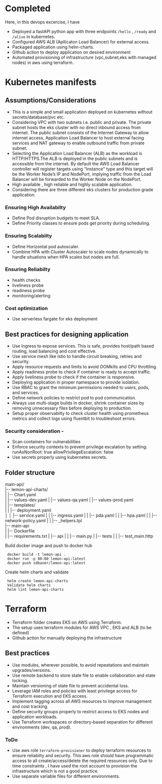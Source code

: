 # Completed
Here, in this devops excercise, I have
- Deployed a fastAPI python app with three endpoints `/hello` , `/ready` and `/alive` in kubernetes.
- Configured AWS ALB (Apllicaton Load Balancer) for external access.
- Packaged application using helm-charts.
- Github action to deploy application on desired environment
- Automated provisioning of infrastructure (vpc,subnet,eks with managed nodes) in aws using terraform.



# Kubernetes manifests

## Assumptions/Considerations 
- This is a simple and small application deployed on kubernetes without secrets/database/pvc etc.
- Considering VPC with two subnets i.e. public and private. The private subnet hosts the eks cluster with no direct inbound access from internet. The public subnet consists of the Internet Gateway to allow internet access, Application Load Balancer to host external facing services and NAT gateway to enable outbound traffic from private subnet.
- Selecting the Application Load Balancer (ALB) as the workload is HTTP/HTTPS.The ALB is deployed in the public subnets and is accessible from the internet. By default the AWS Load Balancer controller will register targets using "Instance" type and this target will be the Worker Node’s IP and NodePort, implying traffic from the Load Balancer will be forwarded to the Worker Node on the NodePort.
- High available , high reliable and highly scalable application.
- Considering there are three different eks clusters for production grade application.



### Ensuring High Availabilty
- Define Pod disruption budgets to meet SLA.
- Define Priority classes to ensure pods get priority during scheduling.


### Ensuring Scalabilty
- Define Horizontal pod autoscaler.
- Combine HPA with Cluster Autoscaler to scale nodes dynamically to handle situations when HPA scales but nodes are full. 


### Ensuring Reliabilty
- health checks
- liveliness probe
- readiness probe
- monitoring/alerting

### Cost optimization
- Use serverless fargate for eks deployment

## Best practices for designing application
- Use Ingress to expose services. This is safe, provides host/path based routing, load balancing and cost effective.
- Use service mesh like Istio to handle circuit breaking, retries and security.
- Apply resource requests and limits to avoid OOMkills and CPU throttling.
- Apply readiness probe to check if container is ready to accept traffic.
- Apply liveliness probe to check if the container is responsive.
- Deploying application in proper namespace to provide isolation.
- Use RBAC to grant the minimum permissions needed to users, pods, and services.
- Define network policies to restrict pod to pod communication.
- Always use multi-stage builds in docker, shrink container sizes by removing unnecessary files before deploying to production.
- Setup proper observabilty to check cluster health using prometheus metrics and collect logs using fluentbit to troubleshoot errors.


### Security consideration -
- Scan containers for vulnerabilities
- Enforce security contexts to prevent privilege escalation by setting:
     runAsNonRoot: true
    allowPrivilegeEscalation: false
- Use secrets properly using kubernetes secrets.



## Folder structure
main-api/  
|-- lemon-api-charts/  
| |-- Chart.yaml  
| |-- values-dev.yaml
| |-- values-qa.yaml
| |-- values-prod.yaml  
| |-- templates/  
| | |-- deployment.yaml  
│ │ |-- service.yaml
| | |-- ingress.yaml
| | |-- pda.yaml
| | |-- hpa.yaml
| | |-- network-policy.yaml
| | |-- _helpers.tpl  
|-- main-api    
| |-- Dockerfile  
| |-- requirements.txt
| |-- api
| | |-- main.py
| |-- tests
| | |-- test_main.http 



Build docker image and push to docker hub
```
 docker build -t lemon-api .
 docker run -p 80:80 lemon-api:latest
 docker push sdbaner/lemon-api:latest 
```

Create helm charts and validate
```
 helm create lemon-api-charts
 Validate helm charts
 helm lint lemon-api-charts
```


# Terraform
- Terraform folder creates EKS on AWS using Terraform.
- The setup uses terraform modules for AWS VPC , EKS and ALB (to be defined)
- Github action for manually deploying the infrastructure


## Best practices
- Use modules, wherever possible, to avoid repeatations and maintain upgrades/versions.
- Use remote backend to store state file to enable collaboration and state locking.
- Maintain versioning of state file to prevent accidental loss.
- Leverage IAM roles and policies with least privilege access for Terraform execution and EKS access.
- Implement tagging across all AWS resources to improve management and cost tracking.
- Define security groups properly to restrict access to EKS nodes and application workloads.
- Use Terraform workspaces or directory-based separation for different environments (dev, qa, prod).

### ToDo 
- Use aws role `terraform-provisioner` to deploy terraform resources to ensure reliabilty and security. This aws role should have programmatic access to all create/access/delete the required resources only. Due to time constraints , I have used the root account to provision the infrastructure which is not a good practice.
- Use separate variable files for different environments.
